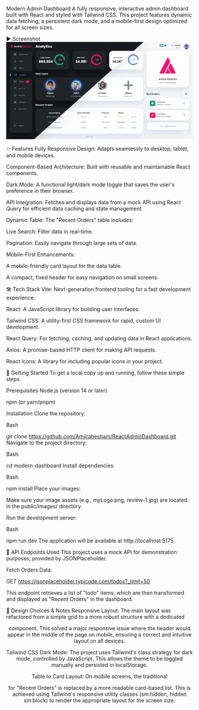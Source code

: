 Modern Admin Dashboard
A fully responsive, interactive admin dashboard built with React and styled with Tailwind CSS. This project features dynamic data fetching, a persistent dark mode, and a mobile-first design optimized for all screen sizes.



► Screenshot
![alt text](Admin.png)

✨ Features
Fully Responsive Design: Adapts seamlessly to desktop, tablet, and mobile devices.

Component-Based Architecture: Built with reusable and maintainable React components.

Dark Mode: A functional light/dark mode toggle that saves the user's preference in their browser.

API Integration: Fetches and displays data from a mock API using React Query for efficient data caching and state management.

Dynamic Table: The "Recent Orders" table includes:

Live Search: Filter data in real-time.

Pagination: Easily navigate through large sets of data.

Mobile-First Enhancements:

A mobile-friendly card layout for the data table.

A compact, fixed header for easy navigation on small screens.

🛠️ Tech Stack
Vite: Next-generation frontend tooling for a fast development experience.

React: A JavaScript library for building user interfaces.

Tailwind CSS: A utility-first CSS framework for rapid, custom UI development.

React Query: For fetching, caching, and updating data in React applications.

Axios: A promise-based HTTP client for making API requests.

React Icons: A library for including popular icons in your project.

🚀 Getting Started
To get a local copy up and running, follow these simple steps.

Prerequisites
Node.js (version 14 or later)

npm (or yarn/pnpm)

Installation
Clone the repository:

Bash

git clone https://github.com/Amiirahesham/ReactAdminDashboard.git
Navigate to the project directory:

Bash

cd modern-dashboard
Install dependencies:

Bash

npm install
Place your images:

Make sure your image assets (e.g., myLogo.png, review-1.jpg) are located in the public/images/ directory.

Run the development server:

Bash

npm run dev
The application will be available at http://localhost:5175.

🔌 API Endpoints Used
This project uses a mock API for demonstration purposes, provided by JSONPlaceholder.

Fetch Orders Data:

GET https://jsonplaceholder.typicode.com/todos?_limit=50

This endpoint retrieves a list of "todo" items, which are then transformed and displayed as "Recent Orders" in the dashboard.

📝 Design Choices & Notes
Responsive Layout: The main layout was refactored from a simple grid to a more robust structure with a dedicated <Header /> component. This solved a major responsive issue where the header would appear in the middle of the page on mobile, ensuring a correct and intuitive layout on all devices.

Tailwind CSS Dark Mode: The project uses Tailwind's class strategy for dark mode, controlled by JavaScript. This allows the theme to be toggled manually and persisted in localStorage.

Table to Card Layout: On mobile screens, the traditional <table> for "Recent Orders" is replaced by a more readable card-based list. This is achieved using Tailwind's responsive utility classes (sm:hidden, hidden sm:block) to render the appropriate layout for the screen size.